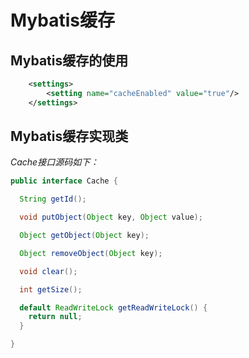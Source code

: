 # Mybatis缓存

## Mybatis缓存的使用





```xml
    <settings>
        <setting name="cacheEnabled" value="true"/>
    </settings>
```





## Mybatis缓存实现类



*Cache接口源码如下：*

```java
public interface Cache {

  String getId();

  void putObject(Object key, Object value);

  Object getObject(Object key);

  Object removeObject(Object key);

  void clear();

  int getSize();

  default ReadWriteLock getReadWriteLock() {
    return null;
  }

}
```

